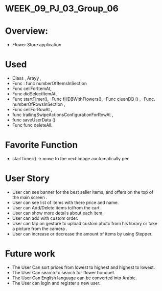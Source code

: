 # WEEK_09_PJ_03_Group_06

# Overview:
- Flower Store application 

# Used
- Class , Arayy , 
- Func :  func numberOfItemsInSection 
- Func cellForItemAt, 
- Func didSelectItemAt, 
- Func startTimer(),
-Func fillDBWithFlowers(),
-Func cleanDB () , 
-Func. numberOfRowsInSection ,
- Func cellForRowAt , 
- func trailingSwipeActionsConfigurationForRowAt , 
- func saveUserData ()
- Func func deleteAll.


# Favorite Function

- startTimer() -> move to the next image auotomatically per 

# User Story

- User can see banner for the best seller items, and offers on the top of the main screen .
- User can see list of items with there price and name.
- User can Add/Delete items to/from the cart.
- User can show more details about each item.
- User can add with custom order.
- User can tap on gesture to upload custom photo from his library or take a picture from the camera .
- User can increase or decrease the amount of items by using Stepper.



# Future work

- The User Can sort prices from lowest to highest and highest to  lowest.
- The User Can search to search for flower bouquet.
- The User Can English language can be converted into Arabic.
- The User can login and register a new user.

